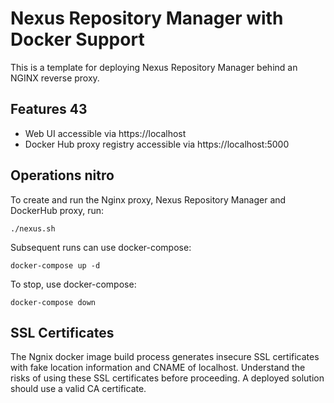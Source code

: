 # Nexus Repository Manager with Docker Support

This is a template for deploying Nexus Repository Manager behind an NGINX reverse proxy.

## Features  43

- Web UI accessible via https://localhost
- Docker Hub proxy registry accessible via https://localhost:5000

## Operations nitro

To create and run the Nginx proxy, Nexus Repository Manager and DockerHub proxy, run:

```
./nexus.sh
```

Subsequent runs can use docker-compose:

```
docker-compose up -d
```

To stop, use docker-compose:

```
docker-compose down
```

## SSL Certificates

The Ngnix docker image build process generates insecure SSL certificates with fake location information and CNAME of localhost. Understand the risks of using these SSL certificates before proceeding. A deployed solution should use a valid CA certificate.
